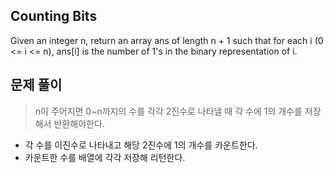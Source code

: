 ## Counting Bits 
Given an integer n, return an array ans of length n + 1 such that for each i (0 <= i <= n), ans[i] is the number of 1's in the binary representation of i.

## 문제 풀이
> n이 주어지면 0~n까지의 수를 각각 2진수로 나타낼 때 각 수에 1의 개수를 저장해서 반환해야한다.

- 각 수를 이진수로 나타내고 해당 2진수에 1의 개수를 카운트한다.
- 카운트한 수를 배열에 각각 저장해 리턴한다.